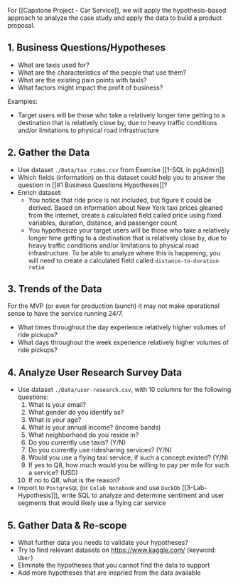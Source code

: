 For [[Capstone Project - Car Service]], we will apply the hypothesis-based approach to analyze the case study and apply the data to build a product proposal.

## 1. Business Questions/Hypotheses
-   What are taxis used for?
-   What are the characteristics of the people that use them?
-   What are the existing pain points with taxis?
-   What factors might impact the profit of business?

Examples:
- Target users will be those who take a relatively longer time getting to a destination that is relatively close by, due to heavy traffic conditions and/or limitations to physical road infrastructure

## 2. Gather the Data
- Use dataset `./Data/tax_rides.csv` from Exercise [[1-SQL in pgAdmin]]
- Which fields (information) on this dataset could help you to answer the question in [[#1 Business Questions Hypotheses]]?
- Enrich dataset:
	- You notice that ride price is not included, but figure it could be derived. Based on information about New York taxi prices gleaned from the internet, create a calculated field called price using fixed variables, duration, distance, and passenger count
	- You hypothesize your target users will be those who take a relatively longer time getting to a destination that is relatively close by, due to heavy traffic conditions and/or limitations to physical road infrastructure. To be able to analyze where this is happening, you will need to create a calculated field called `distance-to-duration ratio`

## 3. Trends of the Data
For the MVP (or even for production launch) it may not make operational sense to have the service running 24/7.
-   What times throughout the day experience relatively higher volumes of ride pickups?
-   What days throughout the week experience relatively higher volumes of ride pickups?

## 4. Analyze User Research Survey Data
- Use dataset `./Data/user-research.csv`, with 10 columns for the following questions:
	1. What is your email?
	2. What gender do you identify as?
	3. What is your age?
	4. What is your annual income? (income bands)
	5. What neighborhood do you reside in?
	6. Do you currently use taxis? (Y/N)
	7. Do you currently use ridesharing services? (Y/N)
	8. Would you use a flying taxi service, if such a concept existed? (Y/N)
	9. If yes to Q8, how much would you be willing to pay per mile for such a service? (USD)
	10. If no to Q8, what is the reason?
- Import to `PostgreSQL` (or `Colab Notebook` and use `DuckDb` [[3-Lab-Hypothesis]]), write SQL to analyze and determine sentiment and user segments that would likely use a flying car service

## 5. Gather Data & Re-scope
- What further data you needs to validate your hypotheses?
- Try to find relevant datasets on https://www.kaggle.com/ (keyword: `Uber`)
- Eliminate the hypotheses that you cannot find the data to support
- Add more hypotheses that are inspried from the data available